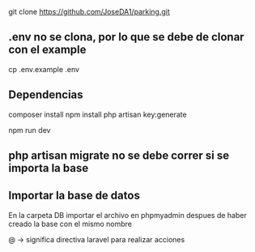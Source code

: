 git clone https://github.com/JoseDA1/parking.git



## .env no se clona, por lo que se debe de clonar con el example
cp .env.example .env

## Dependencias
composer install
npm install
php artisan key:generate

npm run dev
## php artisan migrate no se debe correr si se importa la base

## Importar la base de datos
En la carpeta DB importar el archivo en phpmyadmin despues de haber creado la base con el mismo nombre



@ -> significa directiva laravel para realizar acciones
